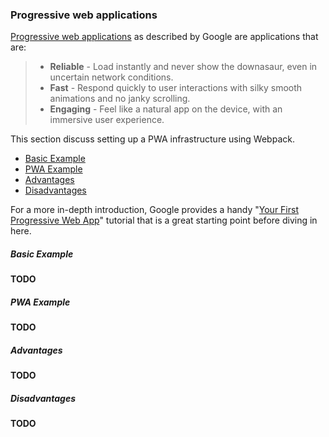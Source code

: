 ### Progressive web applications

[Progressive web applications](https://developers.google.com/web/progressive-web-apps/)
as described by Google are applications that are:

> - **Reliable** - Load instantly and never show the downasaur, even in uncertain network conditions.
> - **Fast** - Respond quickly to user interactions with silky smooth animations and no janky scrolling.
> - **Engaging** - Feel like a natural app on the device, with an immersive user experience.

This section discuss setting up a PWA infrastructure using Webpack.

<!-- START doctoc generated TOC please keep comment here to allow auto update -->
<!-- DON'T EDIT THIS SECTION, INSTEAD RE-RUN doctoc TO UPDATE -->


- [Basic Example](#basic-example)
- [PWA Example](#pwa-example)
- [Advantages](#advantages)
- [Disadvantages](#disadvantages)

<!-- END doctoc generated TOC please keep comment here to allow auto update -->

For a more in-depth introduction, Google provides a handy
"[Your First Progressive Web App](https://developers.google.com/web/fundamentals/getting-started/codelabs/your-first-pwapp/)"
tutorial that is a great starting point before diving in here.

##### Basic Example

**TODO**

##### PWA Example

**TODO**

##### Advantages

**TODO**

##### Disadvantages

**TODO**
